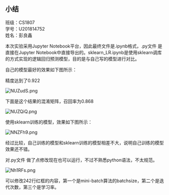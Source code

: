 ## 小结
班级：CS1807  
学号：U201814752  
姓名：彭良鑫  

本次实验采用Jupyter Notebook平台，因此最终文件是.ipynb格式，.py文件 是直接在Jupyter Notebook中直接导出的。sklearn_LR.ipynb是使用sklearn调库的方式实现的逻辑回归预测模型，目的是与自己写的模型进行对比。

自己的模型最好的效果如下图所示：

精度达到了0.922

![NUZudS.png](https://s1.ax1x.com/2020/06/23/NUZudS.png)

下面是这个结果的混淆矩阵，召回率为0.868

![NUZQiQ.png](https://s1.ax1x.com/2020/06/23/NUZQiQ.png)



使用sklearn训练的模型，效果如下图所示：

![NNZFh9.png](https://s1.ax1x.com/2020/06/23/NNZFh9.png)

经过比较，自己训练的模型和sklearn训练的模型相差不大，说明自己训练的模型效果还不错。

对.py文件 做了点修改现在也可以运行，不过不熟悉python语法，不太规范。

![Nh1RFs.png](https://s1.ax1x.com/2020/06/29/Nh1RFs.png)

可以修改242行红框的内容，第一个是mini-batch算法的batchsize，第二个是迭代次数，第三个是学习率。